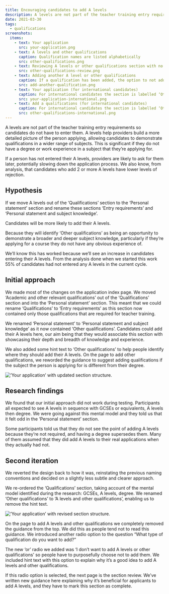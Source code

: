 ```yaml
---
title: Encouraging candidates to add A levels
description: A levels are not part of the teacher training entry requirements so candidates do not have to enter them, yet A levels can help candidates demonstrate knowledge in a wider range of subjects.
date: 2021-03-30
tags:
  - qualifications
screenshots:
  items:
    - text: Your application
      src: your-application.png
    - text: A levels and other qualifications
      caption: Qualification names are listed alphabetically
      src: other-qualifications.png
    - text: Reviewing A levels or other qualifications section with no qualifications added
      src: other-qualifications-review.png
    - text: Adding another A level or other qualifications
      caption: If a qualification has been added, the option to not add any qualifications is removed.
      src: add-another-qualification.png
    - text: Your application (for international candidates)
      caption: For international candidates the section is labelled ‘Other qualifications’.
      src: your-application-international.png
    - text: Add a qualifications (for international candidates)
      caption: For international candidates the section is labelled ‘Other qualifications’.
      src: other-qualifications-international.png
---
```


A levels are not part of the teacher training entry requirements so candidates do not have to enter them. A levels help providers build a more detailed picture of the person applying, allowing candidates to demonstrate qualifications in a wider range of subjects. This is significant if they do not have a degree or work experience in a subject that they’re applying for.

If a person has not entered their A levels, providers are likely to ask for them later, potentially slowing down the application process. We also know, from analysis, that candidates who add 2 or more A levels have lower levels of rejection.

## Hypothesis

If we move A levels out of the ‘Qualifications’ section to the ‘Personal statement’ section and rename these sections ‘Entry requirements’ and ‘Personal statement and subject knowledge’.

Candidates will be more likely to add their A levels.

Because they will identify ‘Other qualifications’ as being an opportunity to demonstrate a broader and deeper subject knowledge, particularly if they’re applying for a course they do not have any obvious experience of.

We’ll know this has worked because we’ll see an increase in candidates entering their A levels. From the analysis done when we started this work 55% of candidates had not entered any A levels in the current cycle.

## Initial approach

We made most of the changes on the application index page. We moved ‘Academic and other relevant qualifications’ out of the ‘Qualifications’ section and into the ‘Personal statement’ section. This meant that we could rename ‘Qualifications’ to ‘Entry requirements’ as this section now contained only those qualifications that are required for teacher training.

We renamed ‘Personal statement’ to ‘Personal statement and subject knowledge’ as it now contained ‘Other qualifications’. Candidates could add their A levels here, our aim being that they would associate this section with showcasing their depth and breadth of knowledge and experience.

We also added some hint text to ‘Other qualifications’ to help people identify where they should add their A levels. On the page to add other qualifications, we reworded the guidance to suggest adding qualifications if the subject the person is applying for is different from their degree.

![‘Your application’ with updated section structure.](/apply-for-teacher-training/a-levels/application-sections-iteration-1.png)

## Research findings

We found that our initial approach did not work during testing. Participants all expected to see A levels in sequence with GCSEs or equivalents, A levels then degree. We were going against this mental model and they told us that it felt odd in the ‘Personal statement’ section.

Some participants told us that they do not see the point of adding A levels because they’re not required, and having a degree supersedes them. Many of them assumed that they did add A levels to their real applications when they actually had not.

## Second iteration

We reverted the design back to how it was, reinstating the previous naming conventions and decided on a slightly less subtle and clearer approach.

We re-ordered the ‘Qualifications’ section, taking account of the mental model identified during the research: GCSEs, A levels, degree. We renamed ‘Other qualifications’ to ‘A levels and other qualifications’, enabling us to remove the hint text.

![‘Your application’ with revised section structure.](/apply-for-teacher-training/a-levels/application-sections-iteration-2.png)

On the page to add A levels and other qualifications we completely removed the guidance from the top. We did this as people tend not to read this guidance. We introduced another radio option to the question “What type of qualification do you want to add?”

The new ‘or’ radio we added was ‘I don’t want to add A levels or other qualifications’ so people have to purposefully choose not to add them. We included hint text with this option to explain why it’s a good idea to add A levels and other qualifications.

If this radio option is selected, the next page is the section review. We’ve written new guidance here explaining why it’s beneficial for applicants to add A levels, and they have to mark this section as complete.
